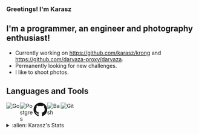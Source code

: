 ### Greetings! I'm Karasz

## I'm a programmer, an engineer and photography enthusiast!
- Currently working on https://github.com/karasz/krong and https://github.com/darvaza-proxy/darvaza.
- Permanently looking for new challenges.
- I like to shoot photos.

## Languages and Tools
<img align="left" alt="Go" width="36px" src="https://upload.wikimedia.org/wikipedia/commons/thumb/0/05/Go_Logo_Blue.svg/2560px-Go_Logo_Blue.svg.png" />
<img align="left" alt="Postgres" width="36px" src="https://upload.wikimedia.org/wikipedia/commons/thumb/2/29/Postgresql_elephant.svg/220px-Postgresql_elephant.svg.png" />
<img align="left" alt="Github" width="36px" src="https://raw.githubusercontent.com/github/explore/78df643247d429f6cc873026c0622819ad797942/topics/github/github.png" />
<img align="left" alt="Bash" width="36px" src="https://cdn.rawgit.com/odb/official-bash-logo/master/assets/Logos/Identity/PNG/BASH_logo-transparent-bg-color.png">
<img align="left" alt="Git" width="36px" src="https://upload.wikimedia.org/wikipedia/commons/b/bb/Gitea_Logo.svg" />

<br />
<br />
<br />

<details>
  <summary>:alien: Karasz's Stats</summary>

  <img align="left" alt="Karasz's GitHub Stats" src="https://github-readme-stats.vercel.app/api?username=karasz&show_icons=true&theme=dracula&hide_border=true&include_all_commits=true" />

</details>
